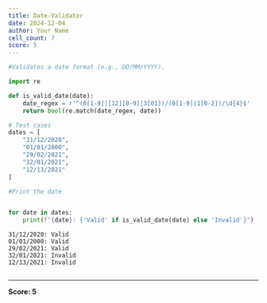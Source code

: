 ```yaml
---
title: Date-Validator
date: 2024-12-04
author: Your Name
cell_count: 7
score: 5
---
```


```python
#Validates a date format (e.g., DD/MM/YYYY).
```


```python
import re


```


```python
def is_valid_date(date):
    date_regex = r'^(0[1-9]|[12][0-9]|3[01])/(0[1-9]|1[0-2])/\d{4}$'
    return bool(re.match(date_regex, date))

```


```python
# Test cases
dates = [
    "31/12/2020",
    "01/01/2000",
    "29/02/2021",
    "32/01/2021",
    "12/13/2021"
]

```


```python
#Print the date
```


```python

for date in dates:
    print(f"{date}: {'Valid' if is_valid_date(date) else 'Invalid'}")
```

    31/12/2020: Valid
    01/01/2000: Valid
    29/02/2021: Valid
    32/01/2021: Invalid
    12/13/2021: Invalid



```python

```


---
**Score: 5**
